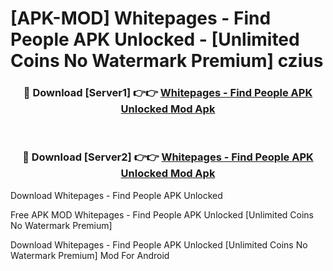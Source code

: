 # [APK-MOD] Whitepages - Find People APK Unlocked - [Unlimited Coins No Watermark Premium] czius



<div align="center">
<h3>🔴 Download [Server1] 👉👉 <a href="https://momento.my/?title=Whitepages_-_Find_People_APK_Unlocked">Whitepages - Find People APK Unlocked Mod Apk</a></h3><br>

<h3>🔴 Download [Server2] 👉👉 <a href="https://momento.my/?title=Whitepages_-_Find_People_APK_Unlocked">Whitepages - Find People APK Unlocked Mod Apk</a></h3>
</div>



Download Whitepages - Find People APK Unlocked 

Free APK MOD Whitepages - Find People APK Unlocked [Unlimited Coins No Watermark Premium]

Download Whitepages - Find People APK Unlocked [Unlimited Coins No Watermark Premium] Mod For Android
